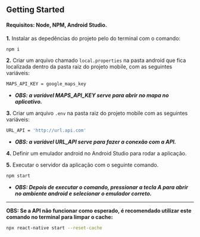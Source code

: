 ## Getting Started

#### Requisitos: Node, NPM, Android Studio.


**1.** Instalar as depedências do projeto pelo do terminal com o comando:

```bash
npm i
```

**2.** Criar um arquivo chamado `local.properties` na pasta android que fica localizada dentro da pasta raiz do projeto mobile, com as seguintes variáveis:

```bash
MAPS_API_KEY = google_maps_key
```

- **_OBS: a variável MAPS_API_KEY serve para abrir no mapa no aplicativo._**

**3.** Criar um arquivo `.env` na pasta raiz do projeto mobile com as seguintes variáveis:

```bash
URL_API = 'http://url.api.com'
```

- **_OBS: a variável URL_API serve para fazer a conexão com a API._**

**4.** Definir um emulador android no Android Studio para rodar a aplicação.

**5.** Executar o servidor da aplicação com o seguinte comando.
```bash
npm start
```

- **_OBS: Depois de executar o comando, pressionar a tecla A para abrir no ambiente android e selecionar o emulador correto._**

---

**OBS: Se a API não funcionar como esperado, é recomendado utilizar este comando no terminal para limpar o cache:**

```bash
npx react-native start --reset-cache
```